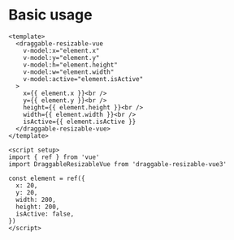 # Basic usage

<div class="example-container">
  <ClientOnly>  
      <BasicProps />
  </ClientOnly>
</div>

```vue
<template>
  <draggable-resizable-vue
    v-model:x="element.x"
    v-model:y="element.y"
    v-model:h="element.height"
    v-model:w="element.width"
    v-model:active="element.isActive"
  >
    x={{ element.x }}<br />
    y={{ element.y }}<br />
    height={{ element.height }}<br />
    width={{ element.width }}<br />
    isActive={{ element.isActive }}
  </draggable-resizable-vue>
</template>

<script setup>
import { ref } from 'vue'
import DraggableResizableVue from 'draggable-resizable-vue3'

const element = ref({
  x: 20,
  y: 20,
  width: 200,
  height: 200,
  isActive: false,
})
</script>

```
